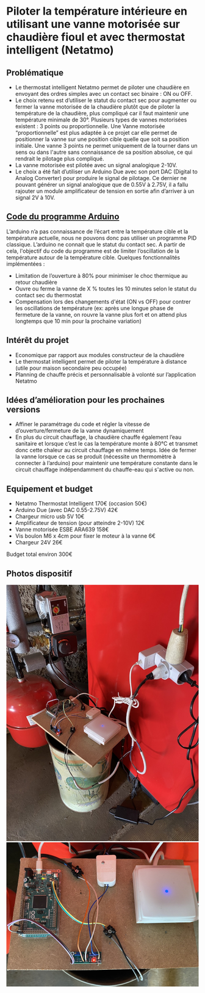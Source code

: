 # Piloter la température intérieure en utilisant une vanne motorisée sur chaudière fioul et avec thermostat intelligent (Netatmo)

## Problématique
* Le thermostat intelligent Netatmo permet de piloter une chaudière en envoyant des ordres simples avec un contact sec binaire : ON ou OFF.
* Le choix retenu est d’utiliser le statut du contact sec pour augmenter ou fermer la vanne motorisée de la chaudière plutôt que de piloter la température de la chaudière, plus compliqué car il faut maintenir une température minimale de 30°. Plusieurs types de vannes motorisées existent : 3 points ou proportionnelle. Une Vanne motorisée “proportionnelle” est plus adaptée à ce projet car elle permet de positionner la vanne sur une position cible quelle que soit sa position initiale. Une vanne 3 points ne permet  uniquement de la tourner dans un sens ou dans l'autre sans connaissance de sa position absolue, ce qui rendrait le pilotage plus compliqué. 
*  La vanne motorisée est pilotée avec un signal analogique 2-10V. 
*  Le choix a été fait d’utiliser un Arduino Due avec son port DAC (Digital to Analog Converter) pour produire le signal de pilotage. Ce dernier ne pouvant générer un signal analogique que de 0.55V à 2.75V, il a fallu rajouter un module amplificateur de tension en sortie afin d’arriver à un signal 2V à 10V.

## [Code du programme Arduino](chaudiere.ino)
L’arduino n’a pas connaissance de l’écart entre la température cible et la température actuelle, nous ne pouvons donc pas utiliser un programme PID classique. L’arduino ne connait que le statut du contact sec. A partir de cela, l'objectif du code du programme est de limiter l’oscillation de la température autour de la température cible. Quelques fonctionnalités implémentées :
* Limitation de l’ouverture à 80% pour minimiser le choc thermique au retour chaudière
* Ouvre ou ferme la vanne de X % toutes les 10 minutes selon le statut du contact sec du thermostat
* Compensation lors des changements d'état (ON vs OFF) pour contrer les oscillations de température (ex: après une longue phase de fermeture de la vanne, on rouvre la vanne plus fort et on attend plus longtemps que 10 min pour la prochaine variation)

## Intérêt du projet
* Economique par rapport aux modules constructeur de la chaudière
* Le thermostat intelligent permet de piloter la température à distance (utile pour maison secondaire peu occupée)
* Planning de chauffe précis et personnalisable à volonté sur l’application Netatmo

## Idées d’amélioration pour les prochaines versions
* Affiner le paramétrage du code et régler la vitesse de d’ouverture/fermeture de la vanne dynamiquement
* En plus du circuit chauffage, la chaudière chauffe également l’eau sanitaire et lorsque c’est le cas la température monte à 80°C et transmet donc cette chaleur au circuit chauffage en même temps. Idée de fermer la vanne lorsque ce cas se produit (nécessite un thermomètre à connecter à l’arduino) pour maintenir une température constante dans le circuit chauffage indépendamment du chauffe-eau qui s'active ou non.


## Equipement et budget
* Netatmo Thermostat Intelligent 170€ (occasion 50€)
* Arduino Due (avec DAC 0.55-2.75V) 42€
* Chargeur micro usb 5V 10€
* Amplificateur de tension (pour atteindre 2-10V) 12€
* Vanne motorisée ESBE ARA639 158€
* Vis boulon M6 x 4cm pour fixer le moteur à la vanne 6€
* Chargeur 24V 26€

Budget total environ 300€



## Photos dispositif 

![alt tag](photos/0.%20Vue%20d'ensemble.jpg)
![alt tag](photos/2.%20Planche.jpg)

